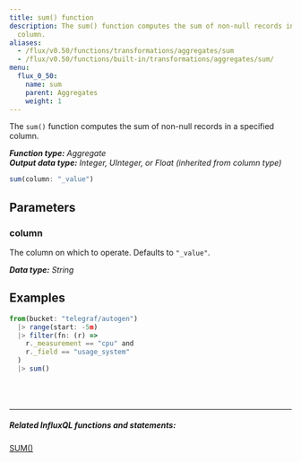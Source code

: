 ```yaml
---
title: sum() function
description: The sum() function computes the sum of non-null records in a specified
  column.
aliases:
  - /flux/v0.50/functions/transformations/aggregates/sum
  - /flux/v0.50/functions/built-in/transformations/aggregates/sum/
menu:
  flux_0_50:
    name: sum
    parent: Aggregates
    weight: 1
---
```


The `sum()` function computes the sum of non-null records in a specified column.

_**Function type:** Aggregate_  
_**Output data type:** Integer, UInteger, or Float (inherited from column type)_

```js
sum(column: "_value")
```

## Parameters

### column
The column on which to operate.
Defaults to `"_value"`.

_**Data type:** String_

## Examples
```js
from(bucket: "telegraf/autogen")
  |> range(start: -5m)
  |> filter(fn: (r) =>
    r._measurement == "cpu" and
    r._field == "usage_system"
  )
  |> sum()
```

<hr style="margin-top:4rem"/>

##### Related InfluxQL functions and statements:
[SUM()](/influxdb/latest/query_language/functions/#sum)  
